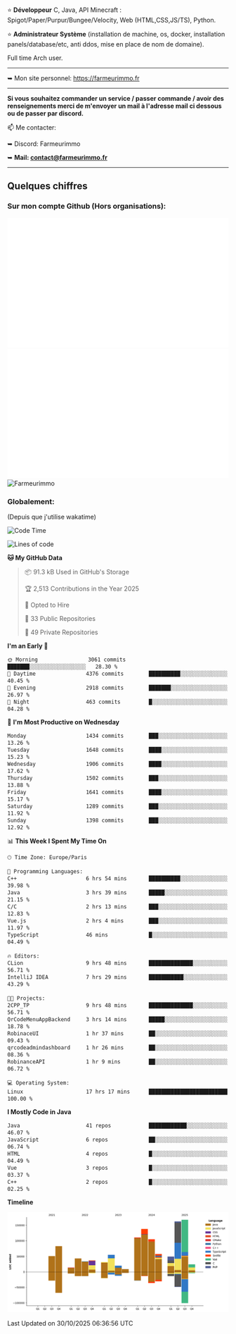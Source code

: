 ⭐ **Développeur** C, Java, API Minecraft : Spigot/Paper/Purpur/Bungee/Velocity, Web (HTML,CSS,JS/TS), Python.

⭐ **Administrateur Système** (installation de machine, os, docker, installation panels/database/etc, anti ddos, mise en place de nom de domaine).

Full time Arch user.

---

➥ Mon site personnel: https://farmeurimmo.fr

---

**Si vous souhaitez commander un service / passer commande / avoir des renseignements merci de m'envoyer un mail à l'adresse mail ci dessous ou de passer par discord.**

📫 Me contacter:
 
   ➥ Discord: Farmeurimmo
   
   ➥ **Mail: contact@farmeurimmo.fr**

---
## Quelques chiffres

### Sur mon compte Github (Hors organisations):

<a href="https://github.com/Farmeurimmo/github-stats">
<img src="https://github.com/Farmeurimmo/github-stats/blob/master/generated/overview.svg#gh-dark-mode-only" />
<img src="https://github.com/Farmeurimmo/github-stats/blob/master/generated/languages.svg#gh-dark-mode-only" />
</a>

<img src="https://komarev.com/ghpvc/?username=Farmeurimmo" alt="Farmeurimmo" />

### Globalement:

(Depuis que j'utilise wakatime)
<!--START_SECTION:waka-->
![Code Time](http://img.shields.io/badge/Code%20Time-2%2C538%20hrs%2033%20mins-blue)

![Lines of code](https://img.shields.io/badge/From%20Hello%20World%20I%27ve%20Written-1.2%20million%20lines%20of%20code-blue)

**🐱 My GitHub Data** 

> 📦 91.3 kB Used in GitHub's Storage 
 > 
> 🏆 2,513 Contributions in the Year 2025
 > 
> 💼 Opted to Hire
 > 
> 📜 33 Public Repositories 
 > 
> 🔑 49 Private Repositories 
 > 
**I'm an Early 🐤** 

```text
🌞 Morning                3061 commits        ███████░░░░░░░░░░░░░░░░░░   28.30 % 
🌆 Daytime                4376 commits        ██████████░░░░░░░░░░░░░░░   40.45 % 
🌃 Evening                2918 commits        ███████░░░░░░░░░░░░░░░░░░   26.97 % 
🌙 Night                  463 commits         █░░░░░░░░░░░░░░░░░░░░░░░░   04.28 % 
```
📅 **I'm Most Productive on Wednesday** 

```text
Monday                   1434 commits        ███░░░░░░░░░░░░░░░░░░░░░░   13.26 % 
Tuesday                  1648 commits        ████░░░░░░░░░░░░░░░░░░░░░   15.23 % 
Wednesday                1906 commits        ████░░░░░░░░░░░░░░░░░░░░░   17.62 % 
Thursday                 1502 commits        ███░░░░░░░░░░░░░░░░░░░░░░   13.88 % 
Friday                   1641 commits        ████░░░░░░░░░░░░░░░░░░░░░   15.17 % 
Saturday                 1289 commits        ███░░░░░░░░░░░░░░░░░░░░░░   11.92 % 
Sunday                   1398 commits        ███░░░░░░░░░░░░░░░░░░░░░░   12.92 % 
```


📊 **This Week I Spent My Time On** 

```text
🕑︎ Time Zone: Europe/Paris

💬 Programming Languages: 
C++                      6 hrs 54 mins       ██████████░░░░░░░░░░░░░░░   39.98 % 
Java                     3 hrs 39 mins       █████░░░░░░░░░░░░░░░░░░░░   21.15 % 
C/C                      2 hrs 13 mins       ███░░░░░░░░░░░░░░░░░░░░░░   12.83 % 
Vue.js                   2 hrs 4 mins        ███░░░░░░░░░░░░░░░░░░░░░░   11.97 % 
TypeScript               46 mins             █░░░░░░░░░░░░░░░░░░░░░░░░   04.49 % 

🔥 Editors: 
CLion                    9 hrs 48 mins       ██████████████░░░░░░░░░░░   56.71 % 
IntelliJ IDEA            7 hrs 29 mins       ███████████░░░░░░░░░░░░░░   43.29 % 

🐱‍💻 Projects: 
2CPP_TP                  9 hrs 48 mins       ██████████████░░░░░░░░░░░   56.71 % 
QrCodeMenuAppBackend     3 hrs 14 mins       █████░░░░░░░░░░░░░░░░░░░░   18.78 % 
RobinaceUI               1 hr 37 mins        ██░░░░░░░░░░░░░░░░░░░░░░░   09.43 % 
qrcodeadmindashboard     1 hr 26 mins        ██░░░░░░░░░░░░░░░░░░░░░░░   08.36 % 
RobinanceAPI             1 hr 9 mins         ██░░░░░░░░░░░░░░░░░░░░░░░   06.72 % 

💻 Operating System: 
Linux                    17 hrs 17 mins      █████████████████████████   100.00 % 
```

**I Mostly Code in Java** 

```text
Java                     41 repos            ████████████░░░░░░░░░░░░░   46.07 % 
JavaScript               6 repos             ██░░░░░░░░░░░░░░░░░░░░░░░   06.74 % 
HTML                     4 repos             █░░░░░░░░░░░░░░░░░░░░░░░░   04.49 % 
Vue                      3 repos             █░░░░░░░░░░░░░░░░░░░░░░░░   03.37 % 
C++                      2 repos             █░░░░░░░░░░░░░░░░░░░░░░░░   02.25 % 
```



**Timeline**

![Lines of Code chart](https://raw.githubusercontent.com/Farmeurimmo/Farmeurimmo/main/assets/bar_graph.png)


 Last Updated on 30/10/2025 06:36:56 UTC
<!--END_SECTION:waka-->
